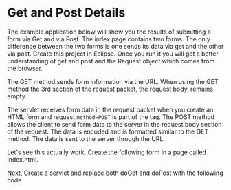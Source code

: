 # Get and Post Details

The example application below will show you the results of submitting a form via Get and via Post. The index page contains two forms. The only difference between the two forms is one sends its data via get and the other via post. Create this project in Eclipse. Once you run it you will get a better understanding of get and post and the Request object which comes from the browser.

The GET method sends form information via the URL. When using the GET method the 3rd section of the request packet, the request body, remains empty.

The servlet receives form data in the request packet when you create an HTML form and request `method=POST` is part of the tag. The POST method allows the client to send form data to the server in the request body section of the request. The data is encoded and is formatted similar to the GET method. The data is sent to the server through the URL.

Let's see this actually work. Create the following form in a page called index.html.

 Next, Create a servlet and replace both doGet and doPost with the following code

